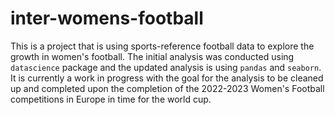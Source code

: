 # inter-womens-football

This is a project that is using sports-reference football data to explore the growth in women's football. The initial analysis was conducted using `datascience` package and the updated analysis is using `pandas` and `seaborn`. It is currently a work in progress with the goal for the analysis to be cleaned up and completed upon the completion of the 2022-2023 Women's Football competitions in Europe in time for the world cup.
